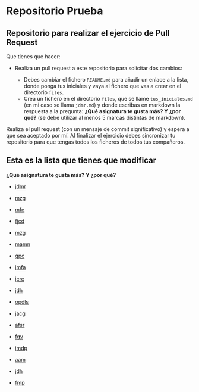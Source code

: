 # Repositorio Prueba

## Repositorio para realizar el ejercicio de Pull Request

Que tienes que hacer:

* Realiza un pull request a este repositorio para solicitar dos cambios:

    * Debes cambiar el fichero `README.md` para añadir un enlace a la lista, donde ponga tus iniciales y vaya al fichero que vas a crear en el directorio `files`.
    * Crea un  fichero en el directorio `files`, que se llame `tus_iniciales.md` (en mi caso se llama `jdmr.md`) y donde escribas en markdown la respuesta a la pregunta: **¿Qué asignatura te gusta más? Y ¿por qué?** (se debe utilizar al menos 5 marcas distintas de markdown).

Realiza el pull request (con un mensaje de commit significativo) y espera a que sea aceptado por mí. Al finalizar el ejercicio debes sincronizar tu repositorio para que tengas todos los ficheros de todos tus compañeros.

## Esta es la lista que tienes que modificar

**¿Qué asignatura te gusta más? Y ¿por qué?**

* [jdmr](files/jdmr.md)

* [mzg](files/mzg.md)

* [mfe](files/mfe.md)

* [fjcd](files/fjcd.md)

* [mzg](files/mzg.md)

* [mamn](file/mamn.md)

* [gpc](files/gpc.md)

* [jmfa](files/jmfa.md)

* [jcrc](files/jcrc.md)

* [jdh](files/jdh.md)

* [opdls](files/opdls.md)

* [jacg](files/jacg.md)

* [afsr](files/afsr.md)

* [fgv](files/fgv.md)

* [jmdp](files/jmdp.md)

* [aam](files/aam.md)

* [jdh](files/jdh.md)

* [fmp](files/fmp.md)



